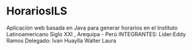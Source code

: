 # HorariosILS
Aplicación web basada en Java para generar horarios en el Instituto Latinoamericano Siglo XXI , Arequipa - Perú
INTEGRANTES:
Lider:Eddy Ramos
Delegado: Ivan Huaylla
Walter Laura
